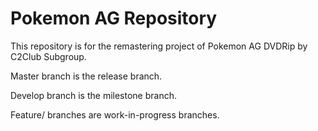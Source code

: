 # Pokemon AG Repository

This repository is for the remastering project of Pokemon AG DVDRip by C2Club Subgroup.

Master branch is the release branch.

Develop branch is the milestone branch.

Feature/ branches are work-in-progress branches.
